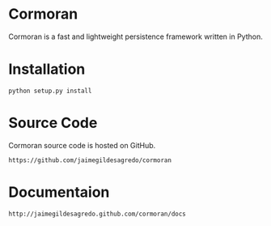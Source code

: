 # Cormoran
Cormoran is a fast and lightweight persistence framework written in Python.

# Installation

    python setup.py install

# Source Code
Cormoran source code is hosted on GitHub.

    https://github.com/jaimegildesagredo/cormoran

# Documentaion
    http://jaimegildesagredo.github.com/cormoran/docs
